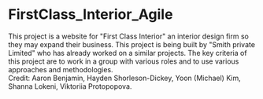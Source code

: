 # FirstClass_Interior_Agile
This project is a website for "First Class Interior" an interior design firm so they may expand their business. This project is being built by "Smith private Limited" who has already worked on a similar projects. The key criteria of this project are to work in a group with various roles and to use various approaches and methodologies.  
Credit:
Aaron Benjamin,
Hayden Shorleson-Dickey,
Yoon (Michael) Kim,
Shanna Lokeni,
Viktoriia Protopopova.
